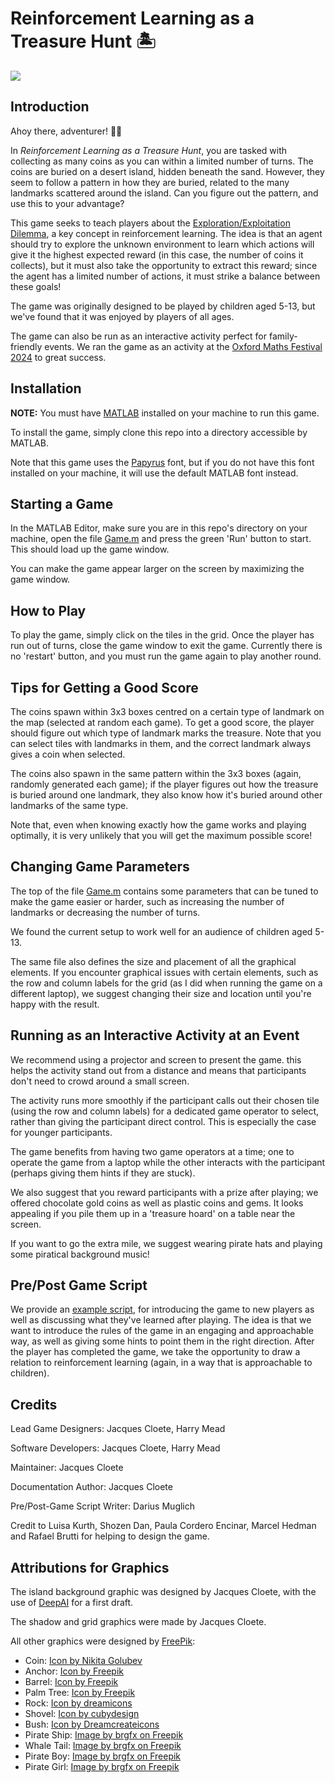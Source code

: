 
# Reinforcement Learning as a Treasure Hunt 🏝️

![](resources/example.gif)

## Introduction

Ahoy there, adventurer! 🏴‍☠️

In *Reinforcement Learning as a Treasure Hunt*, you are tasked with collecting as many coins as you can within a limited number of turns. The coins are buried on a desert island, hidden beneath the sand. However, they seem to follow a pattern in how they are buried, related to the many landmarks scattered around the island. Can you figure out the pattern, and use this to your advantage?

This game seeks to teach players about the [Exploration/Exploitation Dilemma](https://en.wikipedia.org/wiki/Exploration-exploitation_dilemma), a key concept in reinforcement learning. The idea is that an agent should try to explore the unknown environment to learn which actions will give it the highest expected reward (in this case, the number of coins it collects), but it must also take the opportunity to extract this reward; since the agent has a limited number of actions, it must strike a balance between these goals!

The game was originally designed to be played by children aged 5-13, but we've found that it was enjoyed by players of all ages.

The game can also be run as an interactive activity perfect for family-friendly events. We ran the game as an activity at the [Oxford Maths Festival 2024](https://mathsfest.web.ox.ac.uk/home) to great success.

## Installation

**NOTE:** You must have [MATLAB](https://uk.mathworks.com/products/matlab.html) installed on your machine to run this game.

To install the game, simply clone this repo into a directory accessible by MATLAB.

Note that this game uses the [Papyrus](https://en.wikipedia.org/wiki/Papyrus_(typeface)) font, but if you do not have this font installed on your machine, it will use the default MATLAB font instead.

## Starting a Game

In the MATLAB Editor, make sure you are in this repo's directory on your machine, open the file [Game.m](Game.m) and press the green 'Run' button to start. This should load up the game window.

You can make the game appear larger on the screen by maximizing the game window.

## How to Play

To play the game, simply click on the tiles in the grid. Once the player has run out of turns, close the game window to exit the game. Currently there is no 'restart' button, and you must run the game again to play another round.

## Tips for Getting a Good Score

The coins spawn within 3x3 boxes centred on a certain type of landmark on the map (selected at random each game). To get a good score, the player should figure out which type of landmark marks the treasure. Note that you can select tiles with landmarks in them, and the correct landmark always gives a coin when selected.

The coins also spawn in the same pattern within the 3x3 boxes (again, randomly generated each game); if the player figures out how the treasure is buried around one landmark, they also know how it's buried around other landmarks of the same type.

Note that, even when knowing exactly how the game works and playing optimally, it is very unlikely that you will get the maximum possible score!

## Changing Game Parameters

The top of the file [Game.m](Game.m) contains some parameters that can be tuned to make the game easier or harder, such as increasing the number of landmarks or decreasing the number of turns.

We found the current setup to work well for an audience of children aged 5-13.

The same file also defines the size and placement of all the graphical elements. If you encounter graphical issues with certain elements, such as the row and column labels for the grid (as I did when running the game on a different laptop), we suggest changing their size and location until you're happy with the result.

## Running as an Interactive Activity at an Event

We recommend using a projector and screen to present the game. this helps the activity stand out from a distance and means that participants don't need to crowd around a small screen.

The activity runs more smoothly if the participant calls out their chosen tile (using the row and column labels) for a dedicated game operator to select, rather than giving the participant direct control. This is especially the case for younger participants.

The game benefits from having two game operators at a time; one to operate the game from a laptop while the other interacts with the participant (perhaps giving them hints if they are stuck).

We also suggest that you reward participants with a prize after playing; we offered chocolate gold coins as well as plastic coins and gems. It looks appealing if you pile them up in a 'treasure hoard' on a table near the screen.

If you want to go the extra mile, we suggest wearing pirate hats and playing some piratical background music!

## Pre/Post Game Script

We provide an [example script](Script.md), for introducing the game to new players as well as discussing what they've learned after playing. The idea is that we want to introduce the rules of the game in an engaging and approachable way, as well as giving some hints to point them in the right direction. After the player has completed the game, we take the opportunity to draw a relation to reinforcement learning (again, in a way that is approachable to children).

## Credits

Lead Game Designers: Jacques Cloete, Harry Mead

Software Developers: Jacques Cloete, Harry Mead

Maintainer: Jacques Cloete

Documentation Author: Jacques Cloete

Pre/Post-Game Script Writer: Darius Muglich

Credit to Luisa Kurth, Shozen Dan, Paula Cordero Encinar, Marcel Hedman and Rafael Brutti for helping to design the game.

## Attributions for Graphics

The island background graphic was designed by Jacques Cloete, with the use of <a href="https://deepai.org/">DeepAI</a> for a first draft.

The shadow and grid graphics were made by Jacques Cloete.

All other graphics were designed by [FreePik](https://www.freepik.com/):
- Coin: <a href="https://www.freepik.com/icon/coin_1428267#fromView=search&page=1&position=33&uuid=d8e35e39-c38b-4d3b-a257-344846315b96">Icon by Nikita Golubev</a>
- Anchor: <a href="https://www.freepik.com/icon/anchor_1044565#fromView=search&page=1&position=47&uuid=ba67422a-3a99-4198-8ee7-87f41acf09c9">Icon by Freepik</a>
- Barrel: <a href="https://www.freepik.com/icon/barrel_8583563#fromView=search&page=2&position=33&uuid=17dae03a-a9bd-49d0-88b5-d0375ffbce29">Icon by Freepik</a>
- Palm Tree: <a href="https://www.freepik.com/icon/palm-tree_2918760#fromView=search&page=3&position=16&uuid=ff8c8baf-58a6-4bab-ba02-b89b6890078c">Icon by Freepik</a>
- Rock: <a href="https://www.freepik.com/icon/nature_14923031#fromView=search&page=2&position=8&uuid=858e30b5-b4ff-4daf-86ff-48d1d3555df2">Icon by dreamicons</a>
- Shovel: <a href="https://www.freepik.com/icon/shovel_914148#fromView=search&page=4&position=59&uuid=49e1a739-af1c-4396-8df1-a64de96e0cf3">Icon by cubydesign</a>
- Bush: <a href="https://www.freepik.com/icon/bush_7053612#fromView=search&page=1&position=32&uuid=87f2188e-3928-402e-b19b-ee11dcd53dc5">Icon by Dreamcreateicons</a>
- Pirate Ship: <a href="https://www.freepik.com/free-vector/isolated-cartoon-illustration-wooden-ship_73411831.htm#fromView=search&page=4&position=38&uuid=2d125f62-0b0b-458a-beef-7a92f35867fa">Image by brgfx on Freepik</a>
- Whale Tail: <a href="https://www.freepik.com/free-vector/tail-whale-water_30770243.htm#fromView=search&page=8&position=23&uuid=443bf472-6729-4ca5-8990-e51ef58c73f0">Image by brgfx on Freepik</a>
- Pirate Boy: <a href="https://www.freepik.com/free-vector/cartoon-pirate-boy-costume_198559803.htm#fromView=search&page=1&position=52&uuid=443bf472-6729-4ca5-8990-e51ef58c73f0">Image by brgfx on Freepik</a>
- Pirate Girl: <a href="https://www.freepik.com/free-vector/cute-cartoon-pirate-girl-illustration_198556691.htm#fromView=search&page=1&position=8&uuid=1068e8cd-665b-479b-80ad-d06e4a479b30">Image by brgfx on Freepik</a>
